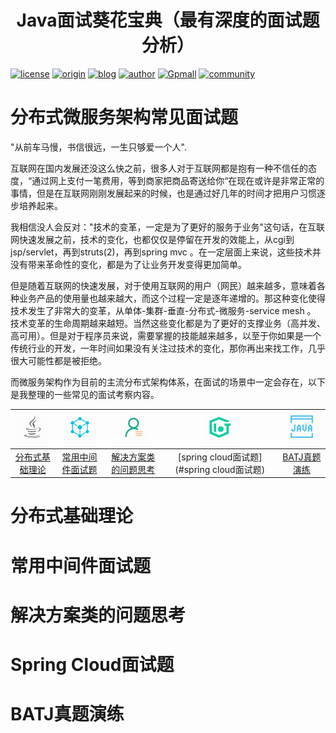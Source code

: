 <center><h1>Java面试葵花宝典（最有深度的面试题分析）</h1></center>

[![license](https://img.shields.io/hexpm/l/plug.svg?style=flat-square)](https://github.com/2227324689/ToBeBetter/blob/master/LICENSE) [![origin](https://img.shields.io/badge/origin-%E5%92%95%E6%B3%A1%E5%AD%A6%E9%99%A2-yellowgreen.svg?style=flat-square)](https://www.gupaoedu.com) [![blog](https://img.shields.io/badge/blog-%E5%8D%9A%E5%AE%A2-orange.svg?style=flat-square)](https://istio.tech) [![author](https://img.shields.io/badge/author-Mic-blue.svg?style=flat-square)](#) [![Gpmall](https://img.shields.io/badge/linked-gpmall-red.svg?style=flat-square)](#) [![community](https://img.shields.io/badge/community-%E6%8A%80%E6%9C%AF%E7%A4%BE%E5%8C%BA-lightgrey.svg?style=flat-square)](https://gper.club)

# 分布式微服务架构常见面试题

"从前车马慢，书信很远，一生只够爱一个人". 

互联网在国内发展还没这么快之前，很多人对于互联网都是抱有一种不信任的态度，“通过网上支付一笔费用，等到商家把商品寄送给你“在现在或许是非常正常的事情，但是在互联网刚刚发展起来的时候，也是通过好几年的时间才把用户习惯逐步培养起来。

我相信没人会反对："技术的变革，一定是为了更好的服务于业务"这句话，在互联网快速发展之前，技术的变化，也都仅仅是停留在开发的效能上，从cgi到jsp/servlet，再到struts(2)，再到spring mvc 。在一定层面上来说，这些技术并没有带来革命性的变化，都是为了让业务开发变得更加简单。

但是随着互联网的快速发展，对于使用互联网的用户（网民）越来越多，意味着各种业务产品的使用量也越来越大，而这个过程一定是逐年递增的。那这种变化使得技术发生了非常大的变革，从单体-集群-垂直-分布式-微服务-service mesh 。 技术变革的生命周期越来越短。当然这些变化都是为了更好的支撑业务（高并发、高可用）。但是对于程序员来说，需要掌握的技能越来越多，以至于你如果是一个传统行业的开发，一年时间如果没有关注过技术的变化，那你再出来找工作，几乎很大可能性都是被拒绝。

而微服务架构作为目前的主流分布式架构体系，在面试的场景中一定会存在，以下是我整理的一些常见的面试考察内容。

| ![1566383567493](../README.assets/1566383567493.png) | ![1566383600147](../README.assets/1566383600147.png) | ![1566383632180](../README.assets/1566383632180.png) | ![1566383677895](../README.assets/1566383677895.png) | ![1566383711068](../README.assets/1566383711068.png) |
| :--------------------------------------------------: | :--------------------------------------------------: | :--------------------------------------------------: | :--------------------------------------------------: | :--------------------------------------------------: |
|          [分布式基础理论](#分布式基础理论)           |        [常用中间件面试题](#常用中间件面试题)         |    [解决方案类的问题思考](#解决方案类的问题思考)     |      [spring cloud面试题](#spring cloud面试题)       |            [BATJ真题演练](#BATJ真题演练)             |



# 分布式基础理论



# 常用中间件面试题



# 解决方案类的问题思考



# Spring Cloud面试题



# BATJ真题演练









